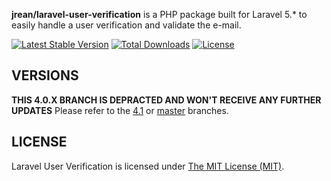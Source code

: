 **jrean/laravel-user-verification** is a PHP package built for Laravel 5.* to
easily handle a user verification and validate the e-mail.

[![Latest Stable Version](https://poser.pugx.org/jrean/laravel-user-verification/v/stable)](https://packagist.org/packages/jrean/laravel-user-verification) [![Total Downloads](https://poser.pugx.org/jrean/laravel-user-verification/downloads)](https://packagist.org/packages/jrean/laravel-user-verification) [![License](https://poser.pugx.org/jrean/laravel-user-verification/license)](https://packagist.org/packages/jrean/laravel-user-verification)

## VERSIONS

**THIS 4.0.X BRANCH IS DEPRACTED AND WON'T RECEIVE ANY FURTHER UPDATES**
Please refer to the [4.1](https://github.com/jrean/laravel-user-verification/tree/4.1) or [master](https://github.com/jrean/laravel-user-verification/tree/master) branches.

## LICENSE

Laravel User Verification is licensed under [The MIT License (MIT)](LICENSE).
